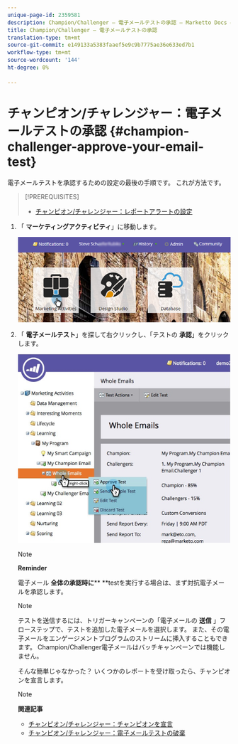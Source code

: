 ```yaml
---
unique-page-id: 2359581
description: Champion/Challenger — 電子メールテストの承認 — Marketto Docs — 製品ドキュメント
title: Champion/Challenger — 電子メールテストの承認
translation-type: tm+mt
source-git-commit: e149133a5383faaef5e9c9b7775ae36e633ed7b1
workflow-type: tm+mt
source-wordcount: '144'
ht-degree: 0%

---
```



# チャンピオン/チャレンジャー：電子メールテストの承認 {#champion-challenger-approve-your-email-test}

電子メールテストを承認するための設定の最後の手順です。 これが方法です。

>[!PREREQUISITES]
>
>* [チャンピオン/チャレンジャー：レポートアラートの設定](champion-challenger-configure-report-alerts.md)

>



1. 「 **マーケティングアクティビティ**」に移動します。

   ![](assets/login-marketing-activities-1.png)

1. 「 **電子メールテスト**」を探して右クリックし、「テストの **承認**」をクリックします。

   ![](assets/champion3.jpg)

   >[!NOTE]
   >
   >**Reminder**
   >
   >
   >電子メール **全体の承認時に**** **testを実行する場合は、まず対抗電子メールを承認します。

   >[!NOTE]
   >
   >テストを送信するには、トリガーキャンペーンの「電子メールの **送信** 」フローステップで、テストを追加した電子メールを選択します。 また、その電子メールをエンゲージメントプログラムのストリームに挿入することもできます。 Champion/Challenger電子メールはバッチキャンペーンでは機能しません。

   そんな簡単じゃなかった？ いくつかのレポートを受け取ったら、チャンピオンを宣言します。

   >[!NOTE]
   >
   >**関連記事**
   >
   >    
   >    
   >    * [チャンピオン/チャレンジャー：チャンピオンを宣言](champion-challenger-declare-a-champion.md)
   >    * [チャンピオン/チャレンジャー：電子メールテストの破棄](champion-challenger-discard-an-email-test.md)


